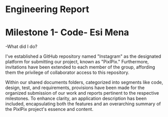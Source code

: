 # Engineering Report
# Milestone 1- Code- Esi Mena
-What did I do?

I've established a GitHub repository named "Instagram" as the designated platform for submitting our project, known as "PixlPix." Furthermore, invitations have been extended to each member of the group, affording them the privilege of collaborator access to this repository.

Within our shared documents folders, categorized into segments like code, design, test, and requirements, provisions have been made for the organized submission of our work and reports pertinent to the respective milestones. To enhance clarity, an application description has been included, encapsulating both the features and an overarching summary of the PixlPix project's essence and content.
